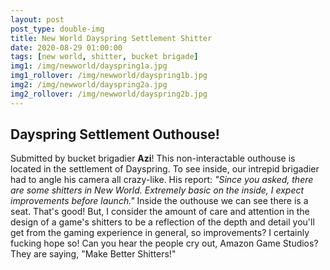 ```yaml
---
layout: post
post_type: double-img
title: New World Dayspring Settlement Shitter
date: 2020-08-29 01:00:00
tags: [new world, shitter, bucket brigade]
img1: /img/newworld/dayspring1a.jpg
img1_rollover: /img/newworld/dayspring1b.jpg
img2: /img/newworld/dayspring2a.jpg
img2_rollover: /img/newworld/dayspring2b.jpg
---
```

## Dayspring Settlement Outhouse!

Submitted by bucket brigadier **Azi**! This non-interactable outhouse is located in the settlement of Dayspring. To see inside, our intrepid brigadier had to angle his camera all crazy-like. His report: *"Since you asked, there are some shitters in New World. Extremely basic on the inside, I expect improvements before launch."* Inside the outhouse we can see there is a seat. That's good! But, I consider the amount of care and attention in the design of a game's shitters to be a reflection of the depth and detail you'll get from the gaming experience in general, so improvements? I certainly fucking hope so! Can you hear the people cry out, Amazon Game Studios? They are saying, "Make Better Shitters!" 

